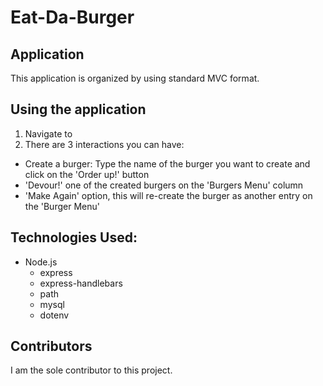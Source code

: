 # Eat-Da-Burger
## Application
This application is organized by using standard MVC format.

## Using the application
1. Navigate to 
2. There are 3 interactions you can have:
 * Create a burger: Type the name of the burger you want to create and click on the 'Order up!' button
 * 'Devour!' one of the created burgers on the 'Burgers Menu' column
 * 'Make Again' option, this will re-create the burger as another entry on the 'Burger Menu' 

## Technologies Used:
* Node.js
  * express
  * express-handlebars
  * path
  * mysql
  * dotenv

## Contributors
I am the sole contributor to this project. 
